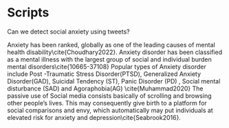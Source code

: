 # Scripts
Can we detect social anxiety using tweets?

Anxiety has been ranked, globally as one of the leading causes of mental health disability\cite{Choudhary2022}. Anxiety disorder has been classified as a mental illness with the largest group of social and individual burden mental disorders\cite{10665-37108}
Popular types of Anxiety disorder include Post -Traumatic Stress Disorder(PTSD), Generalized Anxiety Disorder(GAD), Suicidal Tendency (ST), Panic Disorder (PD) , Social mental disturbance (SAD) and Agoraphobia(AG) \cite{Muhammad2020}
The passive use of Social media consists basically of scrolling and browsing other people’s lives. This may consequently give birth to a platform for social comparisons and envy, which automatically may put individuals at elevated risk for anxiety and depression\cite{Seabrook2016}.
